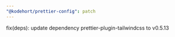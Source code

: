 ```yaml
---
"@kodehort/prettier-config": patch
---
```


fix(deps): update dependency prettier-plugin-tailwindcss to v0.5.13
